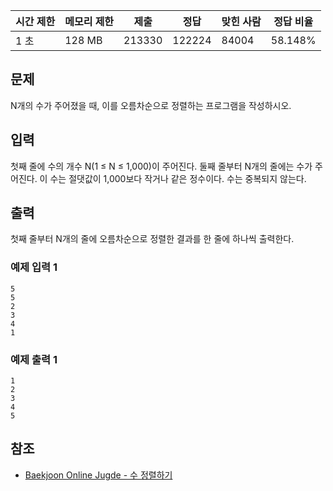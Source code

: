| **시간 제한** | **메모리 제한** | **제출** | **정답** | **맞힌 사람** | **정답 비율** |
| --------- | ---------- | ------ | ------ | --------- | --------- |
| 1 초       | 128 MB     | 213330 | 122224 | 84004     | 58.148%   |


## 문제
N개의 수가 주어졌을 때, 이를 오름차순으로 정렬하는 프로그램을 작성하시오.

## 입력
첫째 줄에 수의 개수 N(1 ≤ N ≤ 1,000)이 주어진다. 
둘째 줄부터 N개의 줄에는 수가 주어진다. 
이 수는 절댓값이 1,000보다 작거나 같은 정수이다. 수는 중복되지 않는다.

## 출력
첫째 줄부터 N개의 줄에 오름차순으로 정렬한 결과를 한 줄에 하나씩 출력한다.

### 예제 입력 1
```
5
5
2
3
4
1

```

### 예제 출력 1
```
1
2
3
4
5
```

## 참조
- [Baekjoon Online Jugde - 수 정렬하기](https://www.acmicpc.net/problem/2750)